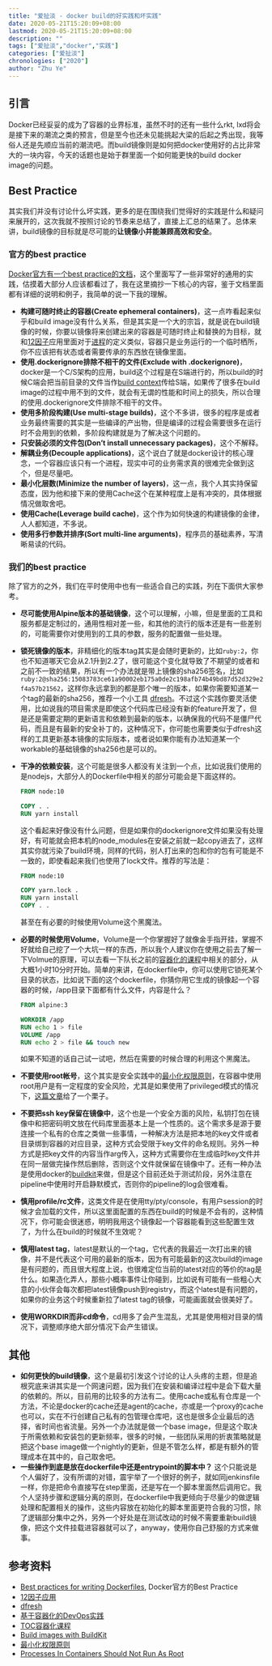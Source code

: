 ```yaml
---
title: "爱扯淡 - docker build的好实践和坏实践"
date: 2020-05-21T15:20:09+08:00
lastmod: 2020-05-21T15:20:09+08:00
description: ""
tags: ["爱扯淡","docker","实践"]
categories: ["爱扯淡"]
chronologies: ["2020"]
author: "Zhu Ye"
---
```


## 引言

Docker已经妥妥的成为了容器的业界标准，虽然不时的还有一些什么rkt, lxd将会是接下来的潮流之类的预言，但是至今也还未见能挑起大梁的后起之秀出现，我等俗人还是先顺应当前的潮流吧。而build镜像则是如何把docker使用好的占比非常大的一块内容，今天的话题也是始于群里面一个如何能更快的build docker image的问题。

## Best Practice
其实我们并没有讨论什么坏实践，更多的是在围绕我们觉得好的实践是什么和疑问来展开的，这次我就不按照讨论的节奏来总结了，直接上汇总的结果了。总体来讲，build镜像的目标就是尽可能的**让镜像小并能兼顾高效和安全**。

### 官方的best practice

[Docker官方有一个best practice的文档](https://docs.docker.com/develop/develop-images/dockerfile_best-practices/)，这个里面写了一些非常好的通用的实践，估摸着大部分人应该都看过了，我在这里摘抄一下核心的内容，鉴于文档里面都有详细的说明和例子，我简单的说一下我的理解。

- **构建可随时终止的容器(Create ephemeral containers)**，这一点咋看起来似乎和build image没有什么关系，但是其实是一个大的宗旨，就是说在build镜像的时候，你要以镜像将来创建出来的容器是可随时终止和替换的为目标，就和[12因子](https://12factor.net/zh_cn/)应用里面对于[进程](https://12factor.net/zh_cn/processes)的定义类似，容器只是业务运行的一个临时栖所，你不应该把有状态或者需要传承的东西放在镜像里面。
- **使用.dockerignore排除不相干的文件(Exclude with .dockerignore)**，docker是一个C/S架构的应用，build这个过程是在S端进行的，所以build的时候C端会把当前目录的文件当作[build context](https://docs.docker.com/develop/develop-images/dockerfile_best-practices/#understand-build-context)传给S端，如果传了很多在build image的过程中用不到的文件，就会有无谓的性能和时间上的损失，所以合理的使用.dockerignore文件排除不相干的文件。
- **使用多阶段构建(Use multi-stage builds)**，这个不多讲，很多的程序是或者业务最终需要的其实是一些编译的产出物，但是编译的过程会需要很多在运行时不会用到的依赖，多阶段构建就是为了解决这个问题的。
- **只安装必须的文件包(Don’t install unnecessary packages)**，这个不解释。
- **解耦业务(Decouple applications)**，这个说白了就是docker设计的核心理念，一个容器应该只有一个进程，现实中可的业务需求真的很难完全做到这个，但是尽量吧。
- **最小化层数(Minimize the number of layers)**，这一点，我个人其实持保留态度，因为他和接下来的使用Cache这个在某种程度上是有冲突的，具体根据情况做取舍吧。
- **使用Cache(Leverage build cache)**，这个作为如何快速的构建镜像的金律，人人都知道，不多说。
- **使用多行参数并排序(Sort multi-line arguments)**，程序员的基础素养，写清晰易读的代码。

### 我们的best practice

除了官方的之外，我们在平时使用中也有一些适合自己的实践，列在下面供大家参考。

- **尽可能使用Alpine版本的基础镜像**，这个可以理解，小嘛，但是里面的工具和服务都是定制过的，通用性相对差一些，和其他的流行的版本还是有一些差别的，可能需要你对使用到的工具的参数，服务的配置做一些处理。

- **锁死镜像的版本**，非精细化的版本tag其实是会随时更新的，比如`ruby:2`，你也不知道哪天它会从2.1升到2.2了，很可能这个变化就导致了不期望的或者和之前不一致的结果，所以有一个办法就是带上镜像的sha256签名，比如`ruby:2@sha256:15083783ce61a90002eb175a0de2c198afb74b49bd87d52d329e2f4a57b21562`，这样你永远拿到的都是那个唯一的版本，如果你需要知道某一个tag的最新的sha256，推荐一个小工具 [dfresh](https://github.com/realestate-com-au/dfresh)。不过这个实践你要灵活使用，比如说我的项目需求是即使这个代码库已经没有新的feature开发了，但是还是需要定期的更新语言和依赖到最新的版本，以确保我的代码不是僵尸代码，而且是有最新的安全补丁的，这种情况下，你可能也需要类似于dfresh这样的工具更新基本镜像的实际版本，或者说如果你能有办法知道某一个workable的基础镜像的sha256也是可以的。

- **干净的依赖安装**，这个可能是很多人都没有关注到一个点，比如说我们使用的是nodejs，大部分人的Dockerfile中相关的部分可能会是下面这样的。

  ```dockerfile
  FROM node:10
  
  COPY . .
  RUN yarn install
  ```

  这个看起来好像没有什么问题，但是如果你的dockerignore文件如果没有处理好，有可能就会把本机的node_modules在安装之前就一起copy进去了，这样其实你就污染了build环境，同样的代码，别人打出来的包和你的包有可能是不一致的，即使看起来我们也使用了lock文件。推荐的写法是：

  ```dockerfile
  FROM node:10
  
  COPY yarn.lock .
  RUN yarn install
  COPY . .
  ```
  
  甚至在有必要的时候使用Volume这个黑魔法。

- **必要的时候使用Volume**，Volume是一个你掌握好了就像金手指开挂，掌握不好就给自己挖了一个大坑一样的东西，所以我个人建议你在使用之前去了解一下Volmue的原理，可以去看一下队长之前的[容器化的课程](https://drive.google.com/file/d/1cbqEHxQlvVqYXs5RLZ7f3gOCw0pfV2d-/view?usp=sharing)中相关的部分，从大概1小时10分时开始。简单的来讲，在dockerfile中，你可以使用它锁死某个目录的状态，比如说下面的这个dockerfile，你猜你用它生成的镜像起一个容器的时候，/app目录下面都有什么文件，内容是什么？

  ```dockerfile
  FROM alpine:3
  
  WORKDIR /app
  RUN echo 1 > file
  VOLUME /app
  RUN echo 2 > file && touch new
  ```

  如果不知道的话自己试一试吧，然后在需要的时候合理的利用这个黑魔法。

- **不要使用root帐号**，这个其实是安全实践中的[最小化权限原则](https://en.wikipedia.org/wiki/Principle_of_least_privilege)，在容器中使用root用户是有一定程度的安全风险，尤其是如果使用了privileged模式的情况下，[这篇文章](https://medium.com/@mccode/processes-in-containers-should-not-run-as-root-2feae3f0df3b)给了一个栗子。

- **不要把ssh key保留在镜像中**，这个也是一个安全方面的风险，私钥打包在镜像中和把密码明文放在代码库里面基本上是一个性质的。这个需求多是源于要连接一个私有的仓库之类做一些事情，一种解决方法是把本地的key文件或者目录绑到容器的对应目录，这种方式会受限于key文件的命名规则。另外一种方式是把key文件的内容当作arg传入，这种方式需要你在生成临时key文件并在同一层做完操作然后删除，否则这个文件就保留在镜像中了。还有一种办法是使用docker的[buildkit](https://docs.docker.com/develop/develop-images/build_enhancements/#using-ssh-to-access-private-data-in-builds)来做，但是这个目前还处于测试阶段，另外注意在pipeline中使用时开启静默模式，否则你的pipeline的log会很难看。

- **慎用profile/rc文件**，这类文件是在使用tty/pty/console，有用户session的时候才会加载的文件，所以这里面配置的东西在build的时候是不会有的，这种情况下，你可能会很迷惑，明明我用这个镜像起一个容器能看到这些配置生效了，为什么在build的时候就不生效呢？
- **慎用latest tag**，latest是默认的一个tag，它代表的我最近一次打出来的镜像，并不是代表这个可用的最新的版本，因为有可能最新的这次build的image是有问题的，而且很大程度上说，也很难定位当前的latest对应的等价的tag是什么。如果造化弄人，那些小概率事件让你碰到，比如说有可能有一些粗心大意的小伙伴会每次都把latest镜像push到registry，而这个latest是有问题的，如果你的业务这个时候重新拉了latest tag的镜像，可能画面就会很美好了。
- **使用WORKDIR而非cd命令**，cd用多了会产生混乱，尤其是使用相对目录的情况下，调整顺序绝大部分情况下会产生错误。

## 其他

- **如何更快的build镜像**，这个是最初引发这个讨论的让人头疼的主题，但是追根究底来讲其实是一个网速问题，因为我们在安装和编译过程中是会下载大量的依赖的。所以，目前用的比较多的方法有二。使用cache或私有仓库是一个方法，不论是docker的cache还是agent的cache，亦或是一个proxy的cache也可以，实在不行创建自己私有的包管理仓库吧，这也是很多企业最后的选择，省时间也省流量。另外一个办法就是做一个base image，但是这个取决于所需依赖和安装包的更新频率，很多的时候，一些团队采用的折衷策略就是把这个base image做一个nightly的更新，但是不管怎么样，都是有额外的管理成本在其中的，自己取舍吧。
- **一些操作到底是放在dockerfile中还是entrypoint的脚本中？** 这个只能说是个人偏好了，没有所谓的对错，震宇举了一个很好的例子，就如同jenkinsfile一样，你是把命令直接写在step里面，还是写在一个脚本里面然后调用它。我个人坚持步骤和逻辑分离的原则，在dockerfile中我更倾向于尽量少的做逻辑处理和配置相关的操作，这些内容放在初始化的脚本里面更符合我的习惯，除了逻辑部分集中之外，另外一个好处是在测试改动的时候不需要重新build镜像，把这个文件挂载进容器就可以了，anyway，使用你自己舒服的方式来做事。

## 参考资料

- [Best practices for writing Dockerfiles](https://docs.docker.com/develop/develop-images/dockerfile_best-practices/), Docker官方的Best Practice
- [12因子应用](https://12factor.net/zh_cn/)
- [dfresh](https://github.com/realestate-com-au/dfresh)
- [基于容器化的DevOps实践](https://slides.com/phoenix_zhu/deck)
- [TOC容器化课程](https://drive.google.com/drive/folders/1oMAmflF8LVHkkGuLEHfnR6MOPeAxtcEm)
- [Build images with BuildKit](https://docs.docker.com/develop/develop-images/build_enhancements/)
- [最小化权限原则](https://en.wikipedia.org/wiki/Principle_of_least_privilege)
- [Processes In Containers Should Not Run As Root](https://medium.com/@mccode/processes-in-containers-should-not-run-as-root-2feae3f0df3b)
